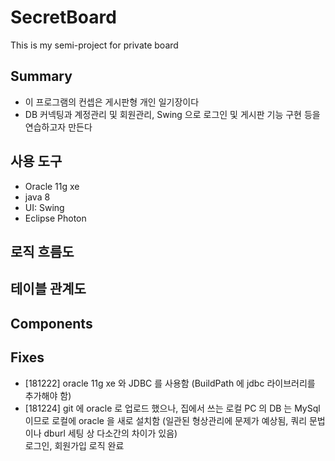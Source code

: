 # SecretBoard
This is my semi-project for private board

## Summary

- 이 프로그램의 컨셉은 게시판형 개인 일기장이다
- DB 커넥팅과 계정관리 및 회원관리, Swing 으로 로그인 및 게시판 기능 구현 등을 연습하고자 만든다

## 사용 도구

- Oracle 11g xe
- java 8
- UI: Swing
- Eclipse Photon

## 로직 흐름도

## 테이블 관계도

## Components

## Fixes

- [181222] oracle 11g xe 와 JDBC 를 사용함 (BuildPath 에 jdbc 라이브러리를 추가해야 함)
- [181224] git 에 oracle 로 업로드 했으나, 집에서 쓰는 로컬 PC 의 DB 는 MySql 이므로 로컬에 oracle 을 새로 설치함 (일관된 형상관리에 문제가 예상됨, 쿼리 문법이나 dburl 세팅 상 다소간의 차이가 있음)<br/> 로그인, 회원가입 로직 완료

